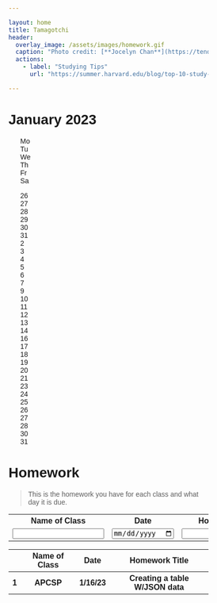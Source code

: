 ```yaml
---

layout: home
title: Tamagotchi
header:
  overlay_image: /assets/images/homework.gif
  caption: "Photo credit: [**Jocelyn Chan**](https://tenor.com/view/aesthetic-homework-anime-writing-gif-17124856)"
  actions:
    - label: "Studying Tips"
      url: "https://summer.harvard.edu/blog/top-10-study-tips-to-study-like-a-harvard-student/"

---
```


<head>
<style>
* {box-sizing: border-box;}
ul {list-style-type: none;}
body {font-family: Verdana, sans-serif;}

.month {
  padding: 70px 25px;
  width: 100%;
  background: ;
  text-align: center;
}

.month ul {
  margin: 0;
  padding: 0;
}

.month ul li {
  color: white;
  font-size: 20px;
  text-transform: uppercase;
  letter-spacing: 3px;
}

.weekdays {
  margin: 0;
  padding: 10px 0;
  background-color: #ddd;
}

.weekdays li {
  display: inline-block;
  width: 13.6%;
  color: #666;
  text-align: center;
}

.days {
  padding: 10px 0;
  background: #eee;
  margin: 0;
}

.days li {
  list-style-type: none;
  display: inline-block;
  width: 13.6%;
  text-align: center;
  margin-bottom: 5px;
  font-size:12px;
  color: #777;
}

.days li .active {
  padding: 5px;
  background: #1abc9c;
  color: white !important
}

/* Add media queries for smaller screens */
@media screen and (max-width:720px) {
  .weekdays li, .days li {width: 13.1%;}
}

@media screen and (max-width: 420px) {
  .weekdays li, .days li {width: 12.5%;}
  .days li .active {padding: 2px;}
}

@media screen and (max-width: 290px) {
  .weekdays li, .days li {width: 12.2%;}
}
</style>
</head>
<body>

<h1>January 2023</h1>

<ul class="weekdays">
  <li>Mo</li>
  <li>Tu</li>
  <li>We</li>
  <li>Th</li>
  <li>Fr</li>
  <li>Sa</li>
</ul>

<ul class="days">  
  <li>26</li>
  <li>27</li>
  <li>28</li>
  <li>29</li>
  <li>30</li>
  <li>31</li>
  <li>2</li>
  <li>3</li>
  <li>4</li>
  <li>5</li>
  <li>6</li>
  <li>7</li>
  <li><span class="active">9</span></li>
  <li>10</li>
  <li>11</li>
  <li>12</li>
  <li>13</li>
  <li>14</li>
  <li>16</li>
  <li>17</li>
  <li>18</li>
  <li>19</li>
  <li>20</li>
  <li>21</li>
  <li>23</li>
  <li>24</li>
  <li>25</li>
  <li>26</li>
  <li>27</li>
  <li>28</li>
  <li>30</li>
  <li>31</li>
</ul>

</body>


# Homework
> This is the homework you have for each class and what day it is due. 

<table>
    <tr>
        <th><label for="nameOfClass">Name of Class</label></th>
        <th><label for="date">Date</label></th>
        <th><label for="homeworkTitle">Homework Title</label></th>
    </tr>
    <tr>
        <td><input type="text" name="nameOfClass" id="name" required></td>
        <td><input type="date" name="date" id="date" placeholder="date" required></td>
        <td><input type="text" name="homeworkTitle" id="homeworkTitle" required></td>
        <td ><button onclick="create_User()">Create</button></td>
    </tr>
</table>

<table>
  <thead>
  <tr>
    <th></th>
    <th>Name of Class</th>
    <th>Date</th>
    <th>Homework Title</th>
  </tr>
  </thead>

  <tr>
    <th>1</th>
    <th>APCSP</th>
    <th>1/16/23</th>
    <th>Creating a table W/JSON data</th>
  </tr>
</table>
